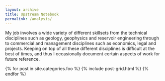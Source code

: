 ```yaml
---
layout: archive
title: Upstream Notebook
permalink: /analysis/
---
```


My job involves a wide variety of different skillsets from the technical disciplines such as geology, geophysics and reservoir engineering through to commercial and management disciplines such as economics, legal and projects. Keeping on top of all these different disciplines is difficult at the best of times, and thus I occasionally document certain aspects of work for future reference.

<div class="tiles">
{% for post in site.categories.foo %}
  {% include post-grid.html %}
{% endfor %}
</div><!-- /.tiles -->
